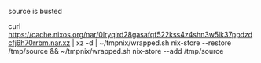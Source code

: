 source is busted

curl https://cache.nixos.org/nar/0lryqird28gasafqf522kss4z4shn3w5lk37ppdzdcfj6h70rrbm.nar.xz | xz -d | ~/tmpnix/wrapped.sh nix-store --restore /tmp/source && ~/tmpnix/wrapped.sh nix-store --add /tmp/source
